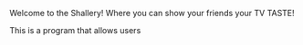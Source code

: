 Welcome to the Shallery! Where you can show your friends your TV TASTE!

This is a program that allows users